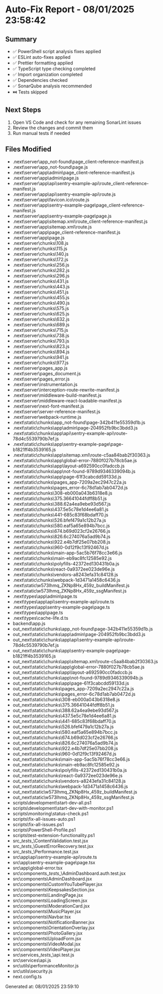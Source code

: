 # Auto-Fix Report - 08/01/2025 23:58:42

## Summary
- ✅ PowerShell script analysis fixes applied
- ✅ ESLint auto-fixes applied  
- ✅ Prettier formatting applied
- ✅ TypeScript type checking completed
- ✅ Import organization completed
- ✅ Dependencies checked
- ✅ SonarQube analysis recommended
- ⏭️  Tests skipped

## Next Steps
1. Open VS Code and check for any remaining SonarLint issues
2. Review the changes and commit them
3. Run manual tests if needed

## Files Modified
- .next\server\app\_not-found\page_client-reference-manifest.js
- .next\server\app\_not-found\page.js
- .next\server\app\admin\page_client-reference-manifest.js
- .next\server\app\admin\page.js
- .next\server\app\api\sentry-example-api\route_client-reference-manifest.js
- .next\server\app\api\sentry-example-api\route.js
- .next\server\app\favicon.ico\route.js
- .next\server\app\sentry-example-page\page_client-reference-manifest.js
- .next\server\app\sentry-example-page\page.js
- .next\server\app\sitemap.xml\route_client-reference-manifest.js
- .next\server\app\sitemap.xml\route.js
- .next\server\app\page_client-reference-manifest.js
- .next\server\app\page.js
- .next\server\chunks\108.js
- .next\server\chunks\115.js
- .next\server\chunks\140.js
- .next\server\chunks\172.js
- .next\server\chunks\256.js
- .next\server\chunks\282.js
- .next\server\chunks\296.js
- .next\server\chunks\431.js
- .next\server\chunks\443.js
- .next\server\chunks\451.js
- .next\server\chunks\455.js
- .next\server\chunks\490.js
- .next\server\chunks\575.js
- .next\server\chunks\625.js
- .next\server\chunks\632.js
- .next\server\chunks\689.js
- .next\server\chunks\715.js
- .next\server\chunks\738.js
- .next\server\chunks\793.js
- .next\server\chunks\823.js
- .next\server\chunks\894.js
- .next\server\chunks\941.js
- .next\server\chunks\977.js
- .next\server\pages\_app.js
- .next\server\pages\_document.js
- .next\server\pages\_error.js
- .next\server\instrumentation.js
- .next\server\interception-route-rewrite-manifest.js
- .next\server\middleware-build-manifest.js
- .next\server\middleware-react-loadable-manifest.js
- .next\server\next-font-manifest.js
- .next\server\server-reference-manifest.js
- .next\server\webpack-runtime.js
- .next\static\chunks\app\_not-found\page-342b411e55359d1b.js
- .next\static\chunks\app\admin\page-204952fb9bc3bdd3.js
- .next\static\chunks\app\api\sentry-example-api\route-78d4c5539790b7ef.js
- .next\static\chunks\app\sentry-example-page\page-b1821ff4b3539165.js
- .next\static\chunks\app\sitemap.xml\route-c5aa84bab2f30363.js
- .next\static\chunks\app\global-error-7880f027b78cb5ae.js
- .next\static\chunks\app\layout-a692590cc0fadccb.js
- .next\static\chunks\app\not-found-9789d9346339094b.js
- .next\static\chunks\app\page-61f3cabcdd59133d.js
- .next\static\chunks\pages\_app-7209a2ec2947c22a.js
- .next\static\chunks\pages\_error-6c78d1ab7ab0472d.js
- .next\static\chunks\308-eb000a043b6318e8.js
- .next\static\chunks\375.36641044fdff8b51.js
- .next\static\chunks\388.62a4ea9ebe93d567.js
- .next\static\chunks\437.5e5c78e1d4ee6a81.js
- .next\static\chunks\441-685c83f68bdaff70.js
- .next\static\chunks\526.bfef479a1c12b27a.js
- .next\static\chunks\580.eaf5a65e894b7bcc.js
- .next\static\chunks\674.b69d023cf2e26766.js
- .next\static\chunks\826.6c274076a5ad9b74.js
- .next\static\chunks\922.e4b7df25e07bb208.js
- .next\static\chunks\960-0d12f9c13f92467d.js
- .next\static\chunks\main-app-5ac5b76f78cc3e66.js
- .next\static\chunks\main-eb9ac8fc12585e92.js
- .next\static\chunks\polyfills-42372ed130431b0a.js
- .next\static\chunks\react-0a9372ee023de96e.js
- .next\static\chunks\vendors-a8243efa31c84128.js
- .next\static\chunks\webpack-1d3471a1458c6436.js
- .next\static\w573lhmq_ZKNp8Hx_459z\_buildManifest.js
- .next\static\w573lhmq_ZKNp8Hx_459z\_ssgManifest.js
- .next\types\app\admin\page.ts
- .next\types\app\api\sentry-example-api\route.ts
- .next\types\app\sentry-example-page\page.ts
- .next\types\app\page.ts
- .next\types\cache-life.d.ts
- backend\app.js
- out\_next\static\chunks\app\_not-found\page-342b411e55359d1b.js
- out\_next\static\chunks\app\admin\page-204952fb9bc3bdd3.js
- out\_next\static\chunks\app\api\sentry-example-api\route-78d4c5539790b7ef.js
- out\_next\static\chunks\app\sentry-example-page\page-b1821ff4b3539165.js
- out\_next\static\chunks\app\sitemap.xml\route-c5aa84bab2f30363.js
- out\_next\static\chunks\app\global-error-7880f027b78cb5ae.js
- out\_next\static\chunks\app\layout-a692590cc0fadccb.js
- out\_next\static\chunks\app\not-found-9789d9346339094b.js
- out\_next\static\chunks\app\page-61f3cabcdd59133d.js
- out\_next\static\chunks\pages\_app-7209a2ec2947c22a.js
- out\_next\static\chunks\pages\_error-6c78d1ab7ab0472d.js
- out\_next\static\chunks\308-eb000a043b6318e8.js
- out\_next\static\chunks\375.36641044fdff8b51.js
- out\_next\static\chunks\388.62a4ea9ebe93d567.js
- out\_next\static\chunks\437.5e5c78e1d4ee6a81.js
- out\_next\static\chunks\441-685c83f68bdaff70.js
- out\_next\static\chunks\526.bfef479a1c12b27a.js
- out\_next\static\chunks\580.eaf5a65e894b7bcc.js
- out\_next\static\chunks\674.b69d023cf2e26766.js
- out\_next\static\chunks\826.6c274076a5ad9b74.js
- out\_next\static\chunks\922.e4b7df25e07bb208.js
- out\_next\static\chunks\960-0d12f9c13f92467d.js
- out\_next\static\chunks\main-app-5ac5b76f78cc3e66.js
- out\_next\static\chunks\main-eb9ac8fc12585e92.js
- out\_next\static\chunks\polyfills-42372ed130431b0a.js
- out\_next\static\chunks\react-0a9372ee023de96e.js
- out\_next\static\chunks\vendors-a8243efa31c84128.js
- out\_next\static\chunks\webpack-1d3471a1458c6436.js
- out\_next\static\w573lhmq_ZKNp8Hx_459z\_buildManifest.js
- out\_next\static\w573lhmq_ZKNp8Hx_459z\_ssgManifest.js
- scripts\development\start-dev-all.ps1
- scripts\development\start-dev-with-monitor.ps1
- scripts\monitoring\status-check.ps1
- scripts\fix-all-issues-auto.ps1
- scripts\fix-all-issues.ps1
- scripts\PowerShell-Profile.ps1
- scripts\test-extension-functionality.ps1
- src\__tests__\ContentValidation.test.jsx
- src\__tests__\GuestErrorRecovery.test.jsx
- src\__tests__\Performance.test.jsx
- src\app\api\sentry-example-api\route.ts
- src\app\sentry-example-page\page.tsx
- src\app\global-error.tsx
- src\components\__tests__\AdminDashboard.auth.test.jsx
- src\components\AdminDashboard.jsx
- src\components\CustomYouTubePlayer.jsx
- src\components\KeepsakesSection.jsx
- src\components\LandingPage.jsx
- src\components\LoadingScreen.jsx
- src\components\ModerationCard.jsx
- src\components\MusicPlayer.jsx
- src\components\Navbar.tsx
- src\components\NotificationBanner.jsx
- src\components\OrientationOverlay.jsx
- src\components\PhotoGallery.jsx
- src\components\UploadForm.jsx
- src\components\VideoModal.jsx
- src\components\VideoPlayer.jsx
- src\services\__tests__\api.test.js
- src\services\api.js
- src\utils\performanceMonitor.js
- src\utils\security.js
- next.config.ts


Generated at: 08/01/2025 23:59:10
